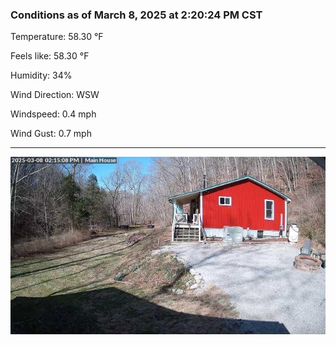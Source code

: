 ### Conditions as of March 8, 2025 at 2:20:24 PM CST 

Temperature: 58.30 &deg;F

Feels like: 58.30 &deg;F

Humidity: 34%

Wind Direction: WSW

Windspeed: 0.4 mph

Wind Gust: 0.7 mph

---

<img src="./images/latest.jpeg"/>

